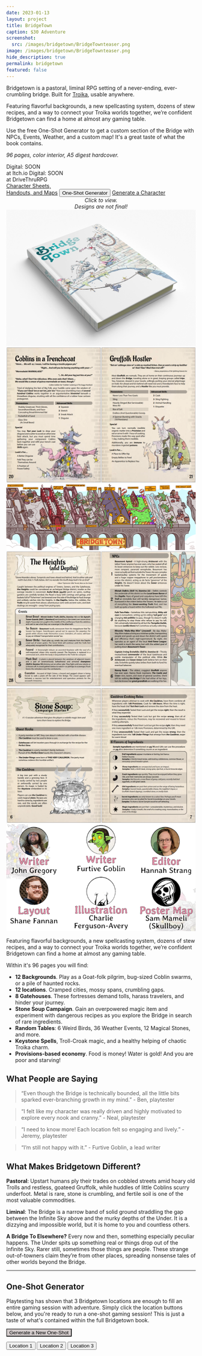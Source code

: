 ```yaml
---
date: 2023-01-13
layout: project
title: BridgeTown
caption: $30 Adventure
screenshot:
  src: /images/bridgetown/BridgeTownteaser.png
image: /images/bridgetown/BridgeTownteaser.png
hide_description: true
permalink: bridgetown
featured: false
---
```


Bridgetown is a pastoral, liminal RPG setting of a never-ending, ever-crumbling bridge. Built for [Troika](https://www.troikarpg.com/), usable anywhere.

Featuring flavorful backgrounds, a new spellcasting system, dozens of stew recipes, and a way to connect your Troika worlds together, we’re confident Bridgetown can find a home at almost any gaming table.

Use the free One-Shot Generator to get a custom section of the Bridge with NPCs, Events, Weather, and a custom map! It's a great taste of what the book contains.

*96 pages, color interior, A5 digest hardcover.*

<div class="shopping-buttons">
<a class="btn btn-primary itchBTN">Digital: SOON<br>at Itch.io</a>
<a class="btn btn-primary dtrpgBTN">Digital: SOON<br>at DriveThruRPG</a>
</div>

<div class="shopping-buttons">
<a target="_blank" href="/files/Bridgetown_sheets.pdf" class="btn btn-primary">Character Sheets,<br>Handouts, and Maps</a>
<button class="btn btn-primary" onClick="document.getElementById('spanImage').scrollIntoView();">One-Shot Generator</button>
<a target="_blank" href="/troikagenerator?mode=bridgetown" class="btn btn-primary">Generate a Character</a>
</div>

<div id="images" class="shopping-images">
<p style="margin: 0px;padding:0px;text-align:center;font-style:italic;">Click to view.<br>Designs are not final!</p>
<img src="/images/bridgetown/hardcoverMockup.png" alt="hardcoverMockup.png">
<img src="/images/bridgetown/bt_spread1.png" alt="bt_spread1.png">
<img src="/images/bridgetown/bt_map1.png" alt="bt_map1.png">
<img src="/images/bridgetown/bt_spread2.png" alt="bt_spread2.png">
<img src="/images/bridgetown/bt_spread3.png" alt="bt_spread3.png">
<img src="/images/bridgetown/bt_team.png" alt="bt_team.png">
</div>

Featuring flavorful backgrounds, a new spellcasting system, dozens of stew recipes, and a way to connect your Troika worlds together, we’re confident Bridgetown can find a home at almost any gaming table.

Within it's 96 pages you will find:

- **12 Backgrounds**. Play as a Goat-folk pilgrim, bug-sized Coblin swarms, or a pile of haunted rocks.
- **12 locations**. Cramped cities, mossy spans, crumbling gaps.
- **8 Gatehouses**. These fortresses demand tolls, harass travelers, and hinder your journey.
- **Stone Soup Campaign**. Gain an overpowered magic item and experiment with dangerous recipes as you explore the Bridge in search of rare ingredients.
- **Random Tables**: 6 Weird Birds, 36 Weather Events, 12 Magical Stones, and more.
- **Keystone Spells**, Troll-Croak magic, and a healthy helping of chaotic Troika charm.
- **Provisions-based economy**. Food is money! Water is gold! And you are poor and starving!

## What People are Saying

> “Even though the Bridge is technically bounded, all the little bits sparked ever-branching growth in my mind.” - Ben, playtester

> “I felt like my character was really driven and highly motivated to explore every nook and cranny.” - Neal, playtester

> “I need to know more! Each location felt so engaging and lively.” - Jeremy, playtester

> “I’m still not happy with it.” - Furtive Goblin, a lead writer

## What Makes Bridgetown Different?

**Pastoral**: Upstart humans ply their trades on cobbled streets amid hoary old Trolls and restless, goateed Gruffolk, while huddles of little Coblins scurry underfoot. Metal is rare, stone is crumbling, and fertile soil is one of the most valuable commodities.

**Liminal**: The Bridge is a narrow band of solid ground straddling the gap between the Infinite Sky above and the murky depths of the Under. It is a dizzying and impossible world, but it is home to you and countless others.

**A Bridge To Elsewhere?** Every now and then, something especially peculiar happens. The Under spits up something real or things drop out of the Infinite Sky. Rarer still, sometimes those things are people. These strange out-of-towners claim they’re from other places, spreading nonsense tales of other worlds beyond the Bridge.

<hr class="endShoppingImages">

## One-Shot Generator

Playtesting has shown that 3 Bridgetown locations are enough to fill an entire gaming session with adventure. Simply click the location buttons below, and you're ready to run a one-shot gaming session! This is just a taste of what's contained within the full Bridgetown book.

<button style="background-color:#D4CCCC;color:black;" class="btn btn-primary" onClick="generateSpan()">Generate a New One-Shot</button>

<div id=spanImage></div>

<div class="shopping-buttons">
<button id="loc1Button" class="leftburied-button" type="button" onclick="showLocation(0)">Location 1</button>
<button id="loc2Button" class="leftburied-button" type="button" onclick="showLocation(1)">Location 2</button>
<button id="loc3Button" class="leftburied-button" type="button" onclick="showLocation(2)">Location 3</button>
</div>

<div id="bridgetownDiv" style="display:none;">

  <h2 id="locName">Location 1</h2>

  <p id="locQuote">What a crazy thing!</p>
  <p id="locQuoter">Someone weird</p>
  <p id="locDescription">This place is wild! Filled with stuff for sure.</p>

  <h3 id="locHeader2">Mr. Person</h3>
  <div id="locSection2">They have a face for sure.</div>

  <h3 id="locHeader3">Taco Tuesday</h3>
  <div id="locSection3">Yummy!</div>

  <h3 id="weather">It's Hot</h3>
  <p id="weatherDescription">Far too hot.</p>
  
  <div class="shopping-buttons">
<button class="leftburied-button" type="button" onclick="changeWeather()">Change Weather</button>
</div>

</div>

<link href="/assets/viewer.css" rel="stylesheet">
<script>
window.addEventListener('DOMContentLoaded', function () {
  var galley = document.getElementById('images');
  var viewer = new Viewer(galley,{navbar: 0, title:0, toolbar:0});
});
</script>
<script async src="/assets/generator_resources/bridgetown.js" language="javascript" type="text/javascript"></script>
